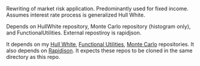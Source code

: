 Rewriting of market risk application.  Predominantly used for fixed income.  Assumes interest rate process is generalized Hull White.

Depends on HullWhite repository, Monte Carlo repository (histogram only), and FunctionalUtilities.  External repostiroy is rapidjson.

It depends on my <a href="https://github.com/phillyfan1138/HullWhite">Hull White</a>,  <a href="https://github.com/phillyfan1138/FunctionalUtilities">Functional Utilities</a>, 
<a href="https://github.com/phillyfan1138/MonteCarlo">Monte Carlo</a> repositories.  It also depends on <a href="https://github.com/miloyip/rapidjson">Rapidjson</a>.   It expects these repos to be cloned in the same directory as this repo.
